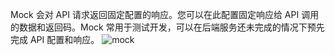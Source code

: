 Mock 会对 API 请求返回固定配置的响应。您可以在此配置固定响应给 API 调用的数据和返回码。Mock 常用于测试开发，可以在后端服务还未完成的情况下预先完成 API 配置和响应。
![mock](https://mc.qcloudimg.com/static/img/59d198b75bc21d7af480656cf6ebcc62/image.png)